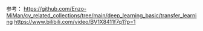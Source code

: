参考：
https://github.com/Enzo-MiMan/cv_related_collections/tree/main/deep_learning_basic/transfer_learning
https://www.bilibili.com/video/BV1X8411f7q1?p=1